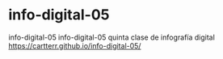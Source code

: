 # info-digital-05
info-digital-05 info-digital-05 quinta clase de infografía digital https://cartterr.github.io/info-digital-05/
